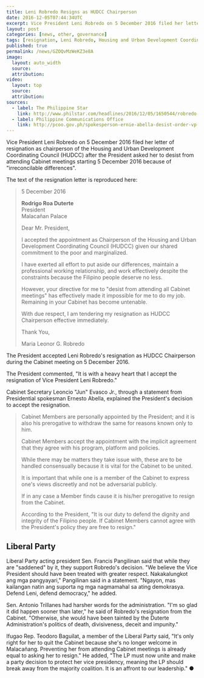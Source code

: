 ```yaml
---
title: Leni Robredo Resigns as HUDCC Chairperson
date: 2016-12-05T07:44:34UTC
excerpt: Vice President Leni Robredo on 5 December 2016 filed her letter of resignation as chairperson of the Housing and Urban Development Coordinating Council.
layout: post
categories: [news, other, governance]
tags: [resignation, Leni Robredo, Housing and Urban Development Coordinating Council, HUDCC, vice president]
published: true
permalink: /news/GZOQvMzWeKZ3e8A
image:
  layout: auto_width
  source: 
  attribution: 
video:
  layout: top
  source: 
  attribution: 
sources:
  - label: The Philippine Star
    link: http://www.philstar.com/headlines/2016/12/05/1650544/robredo-tenders-resignation-dutertes-cabinet
  - label: Philippine Communications Office
    link: http://pcoo.gov.ph/spokesperson-ernie-abella-desist-order-vp-robredo-chairperson-licuanan-05-dec-2016/
---
```


Vice President Leni Robredo on 5 December 2016 filed her letter of resignation as chairperson of the Housing and Urban Development Coordinating Council (HUDCC) after the President asked her to desist from attending Cabinet meetings starting 5 December 2016 because of "irreconcilable differences".

The text of the resignation letter is reproduced here:

> 5 December 2016<br>
> 
> __Rodrigo Roa Duterte__<br>
> President<br>
> Malacañan Palace<br>
> 
> Dear Mr. President,
> 
> I accepted the appointment as Chairperson of the Housing and Urban Development Coordinating Council (HUDCC) given our shared commitment to the poor and marginalized.
> 
> I have exerted all effort to put aside our differences, maintain a professional working relationship, and work effectively despite the constraints because the Filipino people deserve no less.
> 
> However, your directive for me to "desist from attending all Cabinet meetings" has effectively made it impossible for me to do my job. Remaining in your Cabinet has become untenable.
> 
> With due respect, I am tendering my resignation as HUDCC Chairperson effective immediately.
> 
> Thank You,
> 
> Maria Leonor G. Robredo


The President accepted Leni Robredo's resignation as HUDCC Chairperson during the Cabinet meeting on 5 December 2016.

The President commented, "It is with a heavy heart that I accept the resignation of Vice President Leni Robredo."

Cabinet Secretary Leoncio "Jun" Evasco Jr., through a statement from Presidential spokesman Ernesto Abella, explained the President's decision to accept the resignation.

> Cabinet Members are personally appointed by the President; and it is also his prerogative to withdraw the same for reasons known only to him.
> 
> Cabinet Members accept the appointment with the implicit agreement that they agree with his program, platform and policies.
> 
> While there may be matters they take issue with, these are to be handled consensually because it is vital for the Cabinet to be united.
> 
> It is important that while one is a member of the Cabinet to express one's views discreetly and not be adversarial publicly.
> 
> If in any case a Member finds cause it is his/her prerogative to resign from the Cabinet.
> 
> According to the President, "It is our duty to defend the dignity and integrity of the Filipino people. If Cabinet Members cannot agree with the President's policy they are free to resign."

## Liberal Party

Liberal Party acting president Sen. Francis Pangilinan said that while they are "saddened" by it, they support Robredo's decision.
"We believe the Vice President should have been treated with greater respect. Nakakalungkot ang mga pangyayari," Pangilinan said in a statement.
"Ngayon, mas kailangan natin ang suporta ng mga nagmamahal sa ating demokrasya. Defend Leni, defend democracy," he added.

Sen. Antonio Trillanes had harsher words for the administration. "I'm so glad it did happen sooner than later," he said of Robredo's resignation from the Cabinet. "Otherwise, she would have been tainted by the Duterte Administration's politics of death, divisiveness, deceit and impunity."

Ifugao Rep. Teodoro Baguilat, a member of the Liberal Party said, "It's only right for her to quit the Cabinet because she's no longer welcome in Malacañang. Preventing her from attending Cabinet meetings is already equal to asking her to resign." He added, "The LP must now unite and make a party decision to protect her vice presidency, meaning the LP should break away from the majority coalition. It is an affront to our leadership."
&#x25cf;
